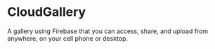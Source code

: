 # CloudGallery
A gallery using Firebase that you can access, share, and upload from anywhere, on your cell phone or desktop.
